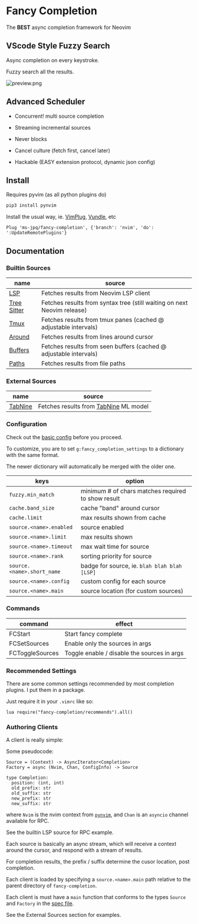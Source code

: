 # Fancy Completion

The **BEST** async completion framework for Neovim

## VScode Style Fuzzy Search

Async completion on every keystroke.

Fuzzy search all the results.

![preview.png](https://raw.githubusercontent.com/ms-jpq/fast-comp/nvim/preview/screenshot.png)

## Advanced Scheduler

- Concurrent! multi source completion

- Streaming incremental sources

- Never blocks

- Cancel culture (fetch first, cancel later)

- Hackable (EASY extension protocol, dynamic json config)

## Install

Requires pyvim (as all python plugins do)

```sh
pip3 install pynvim
```

Install the usual way, ie. [VimPlug](https://github.com/junegunn/vim-plug), [Vundle](https://github.com/VundleVim/Vundle.vim), etc

```VimL
Plug 'ms-jpq/fancy-completion', {'branch': 'nvim', 'do': ':UpdateRemotePlugins'}
```

## Documentation

### Builtin Sources

| name                                                                                                                        | source                                                                  |
| --------------------------------------------------------------------------------------------------------------------------- | ----------------------------------------------------------------------- |
| [LSP](https://github.com/ms-jpq/fancy-completion/blob/nvim/rplugin/python3/fancy_completion/clients/lsp.py)                 | Fetches results from Neovim LSP client                                  |
| [Tree Sitter](https://github.com/ms-jpq/fancy-completion/blob/nvim/rplugin/python3/fancy_completion/clients/tree_sitter.py) | Fetches results from syntax tree (still waiting on next Neovim release) |
| [Tmux](https://github.com/ms-jpq/fancy-completion/blob/nvim/rplugin/python3/fancy_completion/clients/tmux.py)               | Fetches results from tmux panes (cached @ adjustable intervals)         |
| [Around](https://github.com/ms-jpq/fancy-completion/blob/nvim/rplugin/python3/fancy_completion/clients/around.py)           | Fetches results from lines around cursor                                |
| [Buffers](https://github.com/ms-jpq/fancy-completion/blob/nvim/rplugin/python3/fancy_completion/clients/buffers.py)         | Fetches results from seen buffers (cached @ adjustable intervals)       |
| [Paths](https://github.com/ms-jpq/fancy-completion/blob/nvim/rplugin/python3/fancy_completion/clients/paths.py)             | Fetches results from file paths                                         |

### External Sources

| name                                                          | source                                                            |
| ------------------------------------------------------------- | ----------------------------------------------------------------- |
| [TabNine](https://github.com/ms-jpq/fancy-completion-clients) | Fetches results from [TabNine](https://www.tabnine.com/) ML model |

### Configuration

Check out the [basic config](https://github.com/ms-jpq/fancy-completion/blob/nvim/config/config.json) before you proceed.

To customize, you are to set `g:fancy_completion_settings` to a dictionary with the same format.

The newer dictionary will automatically be merged with the older one.

| keys                       | option                                             |
| -------------------------- | -------------------------------------------------- |
| `fuzzy.min_match`          | minimum # of chars matches required to show result |
| `cache.band_size`          | cache "band" around cursor                         |
| `cache.limit`              | max results shown from cache                       |
| `source.<name>.enabled`    | source enabled                                     |
| `source.<name>.limit`      | max results shown                                  |
| `source.<name>.timeout`    | max wait time for source                           |
| `source.<name>.rank`       | sorting priority for source                        |
| `source.<name>.short_name` | badge for source, ie. `blah blah blah [LSP]`       |
| `source.<name>.config`     | custom config for each source                      |
| `source.<name>.main`       | source location (for custom sources)               |

### Commands

| command         | effect                                      |
| --------------- | ------------------------------------------- |
| FCStart         | Start fancy complete                        |
| FCSetSources    | Enable only the sources in args             |
| FCToggleSources | Toggle enable / disable the sources in args |

### Recommended Settings

There are some common settings recommended by most completion plugins. I put them in a package.

Just require it in your `.vimrc` like so:

```vimL
lua require("fancy-completion/recommends").all()
```

### Authoring Clients

A client is really simple:

Some pseudocode:

```
Source = (Context) -> AsyncIterator<Completion>
Factory = async (Nvim, Chan, ConfigInfo) -> Source

type Completion:
  position: (int, int)
  old_prefix: str
  old_suffix: str
  new_prefix: str
  new_suffix: str
```

where `Nvim` is the nvim context from [`pynvim`](https://github.com/neovim/pynvim), and `Chan` is an `asyncio` channel available for RPC.

See the builtin LSP source for RPC example.

Each source is basically an async stream, which will receive a context around the cursor, and respond with a stream of results.

For completion results, the prefix / suffix determine the cusor location, post completion.

Each client is loaded by specifying a `source.<name>.main` path relative to the parent directory of `fancy-completion`.

Each client is must have a `main` function that conforms to the types `Source` and `Factory` in the [spec file](https://github.com/ms-jpq/fancy-completion/blob/nvim/rplugin/python3/fancy_completion/shared/types.py).

See the External Sources section for examples.
